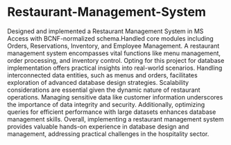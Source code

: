 # Restaurant-Management-System
Designed and implemented a Restaurant Management System in MS Access with BCNF-normalized schema.Handled core modules including Orders, Reservations, Inventory, and Employee Management.
A restaurant management system encompasses vital functions like menu management, order processing, and inventory control. Opting for this project for database implementation offers practical insights into real-world scenarios. Handling interconnected data entities, such as menus and orders, facilitates exploration of advanced database design strategies. Scalability considerations are essential given the dynamic nature of restaurant operations. Managing sensitive data like customer information underscores the importance of data integrity and security. Additionally, optimizing queries for efficient performance with large datasets enhances database management skills. Overall, implementing a restaurant management system provides valuable hands-on experience in database design and management, addressing practical challenges in the hospitality sector.
